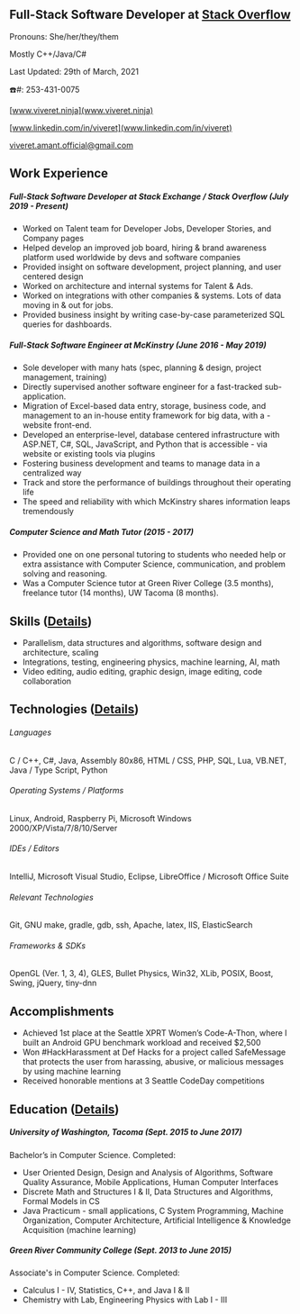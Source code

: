 ## Full-Stack Software Developer at [Stack Overflow](https://stackoverflow.com/)
Pronouns: She/her/they/them

Mostly C++/Java/C#

Last Updated: 29th of March, 2021

:phone:#: 253-431-0075

[www.viveret.ninja](www.viveret.ninja)

[www.linkedin.com/in/viveret](www.linkedin.com/in/viveret)

[viveret.amant.official@gmail.com](viveret.amant.official@gmail.com)

## Work Experience
##### Full-Stack Software Developer at Stack Exchange / Stack Overflow (July 2019 - Present)
- Worked on Talent team for Developer Jobs, Developer Stories, and Company pages
- Helped develop an improved job board, hiring & brand awareness platform used worldwide by devs and software companies
- Provided insight on software development, project planning, and user centered design
- Worked on architecture and internal systems for Talent & Ads.
- Worked on integrations with other companies & systems. Lots of data moving in & out for jobs.
- Provided business insight by writing case-by-case parameterized SQL queries for dashboards.

##### Full-Stack Software Engineer at McKinstry (June 2016 - May 2019)
- Sole developer with many hats (spec, planning & design, project management, training)
- Directly supervised another software engineer for a fast-tracked sub-application.
- Migration of Excel-based data entry, storage, business code, and management to an in-house entity framework for big data, with a - website front-end.
- Developed an enterprise-level, database centered infrastructure with ASP.NET, C#, SQL, JavaScript, and Python that is accessible - via website or existing tools via plugins
- Fostering business development and teams to manage data in a centralized way
- Track and store the performance of buildings throughout their operating life
- The speed and reliability with which McKinstry shares information leaps tremendously

##### Computer Science and Math Tutor (2015 - 2017)
- Provided one on one personal tutoring to students who needed help or extra assistance with Computer Science, communication, and problem solving and reasoning.
- Was a Computer Science tutor at Green River College (3.5 months), freelance tutor (14 months), UW Tacoma (8 months).

## Skills ([Details](proficiencies.md))
- Parallelism, data structures and algorithms, software design and architecture, scaling
- Integrations, testing, engineering physics, machine learning, AI, math
- Video editing, audio editing, graphic design, image editing, code collaboration

## Technologies ([Details](proficiencies.md))
###### Languages
C / C++, C#, Java, Assembly 80x86, HTML / CSS, PHP, SQL, Lua, VB.NET, Java / Type Script, Python
###### Operating Systems / Platforms
Linux, Android, Raspberry Pi, Microsoft Windows 2000/XP/Vista/7/8/10/Server
###### IDEs / Editors
IntelliJ, Microsoft Visual Studio, Eclipse, LibreOffice / Microsoft Office Suite
###### Relevant Technologies
Git, GNU make, gradle, gdb, ssh, Apache, latex, IIS, ElasticSearch
###### Frameworks & SDKs
OpenGL (Ver. 1, 3, 4), GLES, Bullet Physics, Win32, XLib, POSIX, Boost, Swing, jQuery, tiny-dnn

## Accomplishments
- Achieved 1st place at the Seattle XPRT Women’s Code-A-Thon, where I built an Android GPU benchmark workload and received $2,500
- Won #HackHarassment at Def Hacks for a project called SafeMessage that protects the user from harassing, abusive, or malicious messages by using machine learning
- Received honorable mentions at 3 Seattle CodeDay competitions

## Education ([Details](education.md))
##### University of Washington, Tacoma (Sept. 2015 to June 2017)
Bachelor’s in Computer Science. Completed:
- User Oriented Design, Design and Analysis of Algorithms, Software Quality Assurance, Mobile Applications, Human Computer Interfaces
- Discrete Math and Structures I & II, Data Structures and Algorithms, Formal Models in CS
- Java Practicum - small applications, C System Programming, Machine Organization, Computer Architecture, Artificial Intelligence & Knowledge Acquisition (machine learning)

##### Green River Community College (Sept. 2013 to June 2015)
Associate's in Computer Science. Completed:
- Calculus I - IV, Statistics, C++, and Java I & II
- Chemistry with Lab, Engineering Physics with Lab I - III

<!--
**viveret/viveret** is a ✨ _special_ ✨ repository because its `README.md` (this file) appears on your GitHub profile.

Here are some ideas to get you started:

- 🔭 I’m currently working on ...
- 🌱 I’m currently learning ...
- 👯 I’m looking to collaborate on ...
- 🤔 I’m looking for help with ...
- 💬 Ask me about ...
- 📫 How to reach me: ...
- 😄 Pronouns: ...
- ⚡ Fun fact: ...
-->

